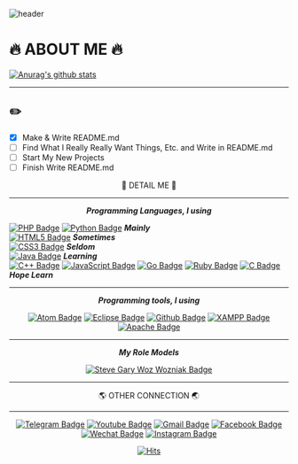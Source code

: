 ![header](https://capsule-render.vercel.app/api?type=cylinder&color=gradient&height=300&section=footer&text=capsule%20render&fontSize=90)
# :fire: ABOUT ME :fire:

[![Anurag's github stats](https://github-readme-stats.vercel.app/api?username=sansleper)](https://github.com/anuraghazra/github-readme-stats)

***

## :pencil2:
- [x] Make & Write README.md
- [ ] Find What I Really Really Want Things, Etc. and Write in README.md
- [ ] Start My New Projects
- [ ] Finish Write README.md   

<div align=center>

:flashlight: DETAIL ME :flashlight:
</div>

***

<div align=center>
 
**_Programming Languages, I using_**

</div>

[![PHP Badge](http://img.shields.io/badge/-PHP-777BB4?style=for-the-badge&logo=w3c&link=https://www.php.net/)](https://www.php.net/)
[![Python Badge](http://img.shields.io/badge/-Python-3776AB?style=for-the-badge&logo=w3c&link=https://zzsza.github.io/)](https://www.python.org/)
**_Mainly_**   
[![HTML5 Badge](http://img.shields.io/badge/-HTML5-E34F26?style=for-the-badge&logo=w3c&link=https://zzsza.github.io/)](https://www.w3.org/TR/html52/)
**_Sometimes_**   
[![CSS3 Badge](http://img.shields.io/badge/-CSS3-1572B6?style=for-the-badge&logo=w3c&link=https://zzsza.github.io/)](https://www.w3.org/Style/CSS/Overview.en.html)
**_Seldom_**   
[![Java Badge](http://img.shields.io/badge/-Java-007396?style=for-the-badge&logo=w3c&link=https://zzsza.github.io/)](https://www.oracle.com/java/)
**_Learning_**   
[![C++ Badge](http://img.shields.io/badge/-C++-00599C?style=for-the-badge&logo=w3c&link=https://zzsza.github.io/)](https://isocpp.org/)
[![JavaScript Badge](http://img.shields.io/badge/-JavaScript-F7DF1E?style=for-the-badge&logo=w3c&link=https://zzsza.github.io/)](https://developer.mozilla.org/en-US/docs/Web/JavaScript)
[![Go Badge](http://img.shields.io/badge/-Go-00ADD8?style=for-the-badge&logo=w3c&link=https://zzsza.github.io/)](https://golang.org/)
[![Ruby Badge](http://img.shields.io/badge/-Ruby-CC342D?style=for-the-badge&logo=w3c&link=https://zzsza.github.io/)](http://www.ruby-lang.org/en/)
[![C Badge](http://img.shields.io/badge/-C-A8B9CC?style=for-the-badge&logo=w3c&link=https://zzsza.github.io/)](https://en.cppreference.com/w/)
**_Hope Learn_**

***

<div align=center>
 
**_Programming tools, I using_**

</div>

<div align=center>

[![Atom Badge](http://img.shields.io/badge/-Atom-66595C?style=for-the-badge&logo=Atom&link=https://zzsza.github.io/)](https://atom.io/)
[![Eclipse Badge](http://img.shields.io/badge/-Eclipse-2C2255?style=for-the-badge&logo=Eclipse&link=https://zzsza.github.io/)](https://www.eclipse.org/downloads/)
[![Github Badge](http://img.shields.io/badge/-Github-181717?style=for-the-badge&logo=Github&link=https://zzsza.github.io/)](https://github.com)
[![XAMPP Badge](http://img.shields.io/badge/-XAMPP-FB7A24?style=for-the-badge&logo=XAMPP&link=https://zzsza.github.io/)](https://www.apachefriends.org/index.html)
[![Apache Badge](http://img.shields.io/badge/-Apache-D22128?style=for-the-badge&logo=Apache&link=https://zzsza.github.io/)](https://httpd.apache.org/)

</div>

***

<div align=center>

**_My Role Models_**

</div>

<div align=center>

[![Steve Gary Woz Wozniak Badge](https://img.shields.io/static/v1?label=MY_LOLMODEL&message=Ste_Gary_Woz_Wozniak&color=orange?style=for-the-badge&link=http://www.woz.org/)](http://www.woz.org/)

</div>

***

<div align=center>

:earth_americas: OTHER CONNECTION :earth_asia:
</div>

***

<div align=center>
  
[![Telegram Badge](http://img.shields.io/badge/-Telegram-2CA5E0?style=flat-square&logo=telegram&link=https://telegram.org/)](https://telegram.org/)
[![Youtube Badge](https://img.shields.io/badge/Youtube-ff0000?style=flat-square&logo=youtube&link=https://www.youtube.com/)](https://www.youtube.com/)
[![Gmail Badge](https://img.shields.io/badge/-Gmail-d14836?style=flat-square&logo=Gmail&logoColor=white&link=mailto:sansleper@gmail.com)](mailto:sansleper@gmail.com)
[![Facebook Badge](https://img.shields.io/badge/-Facebook-1877f2?style=flat-square&logo=facebook&logoColor=white&link=https://www.facebook.com/)](https://www.facebook.com/)
[![Wechat Badge](http://img.shields.io/badge/-Wechat-7BB32E?style=flat-square&logo=wechat&link=https://www.wechat.com/)](https://www.wechat.com/)
[![Instagram Badge](https://img.shields.io/badge/-Instagram-dd2a7b?style=flat-square&logo=instagram&logoColor=white&link=https://www.instagram.com/)](https://www.instagram.com/) 
</div>

<div align=center>

[![Hits](https://hits.seeyoufarm.com/api/count/incr/badge.svg?url=https%3A%2F%2Fgithub.com%2Fsansleper%2FYouTube-C.M-check%2F)](https://hits.seeyoufarm.com)

</div>
